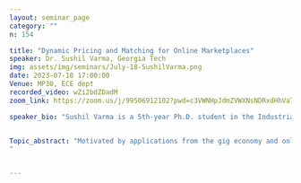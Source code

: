```yaml
---
layout: seminar_page
category: ""
n: 154

title: "Dynamic Pricing and Matching for Online Marketplaces"  
speaker: Dr. Sushil Varma, Georgia Tech
img: assets/img/seminars/July-18-SushilVarma.png
date: 2023-07-18 17:00:00 
Venue: MP30, ECE dept
recorded_video: wZi2bdZDadM
zoom_link: https://zoom.us/j/99506912102?pwd=c3VWNHpJdmZVWXNsNDRxdHhVaTBuZz09

speaker_bio: "Sushil Varma is a 5th-year Ph.D. student in the Industrial and Systems Engineering department at Georgia Tech, advised by Prof. Siva Theja Maguluri. His research interests include queueing theory, game theory, and revenue management with applications in online marketplaces like ride-hailing, load balancing, and stochastic processing/matching networks. Sushil has won the Stephen. S. Lavenberg Best Student Paper Award in IFIP Performance 2021."


Topic_abstract: "Motivated by applications from the gig economy and online marketplaces, we study a bipartite matching network under joint pricing and matching controls. The objective is to maximize the long-run average profit and minimize the delay for the system. In the first part of the talk, we propose a two-price policy and max-weight matching policy and show that it exhibits a η1/3 optimality rate when all the arrival rates are scaled by η. We also demonstrate the advantage of max-weight matching with respect to the number of server and customer types by proving and exploiting state space collapse. In the second part of the talk, we consider the special case of single customer and server type. The focus is on obtaining the entire distribution of the queue length in heavy traffic. A key observation is that, unlike a classical queue, the limiting distribution of a matching queue exhibits a phase transition. These results are established by generalizing the characteristic function method.
"


---
```


